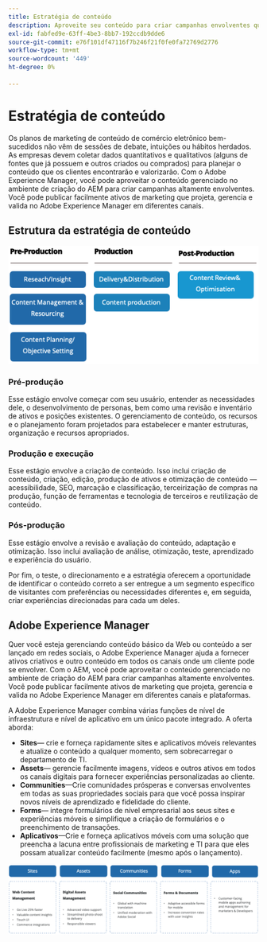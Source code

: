 ```yaml
---
title: Estratégia de conteúdo
description: Aproveite seu conteúdo para criar campanhas envolventes que envolvam seus clientes.
exl-id: fabfed9e-63ff-4be3-8bb7-192ccdb9dde6
source-git-commit: e76f101df47116f7b246f21f0fe0fa72769d2776
workflow-type: tm+mt
source-wordcount: '449'
ht-degree: 0%

---
```


# Estratégia de conteúdo

Os planos de marketing de conteúdo de comércio eletrônico bem-sucedidos não vêm de sessões de debate, intuições ou hábitos herdados. As empresas devem coletar dados quantitativos e qualitativos (alguns de fontes que já possuem e outros criados ou comprados) para planejar o conteúdo que os clientes encontrarão e valorizarão. Com o Adobe Experience Manager, você pode aproveitar o conteúdo gerenciado no ambiente de criação do AEM para criar campanhas altamente envolventes. Você pode publicar facilmente ativos de marketing que projeta, gerencia e valida no Adobe Experience Manager em diferentes canais.

## Estrutura da estratégia de conteúdo

![Diagrama da estrutura da estratégia de conteúdo](../../assets/playbooks/content-strategy-framework.png)

### Pré-produção

Esse estágio envolve começar com seu usuário, entender as necessidades dele, o desenvolvimento de personas, bem como uma revisão e inventário de ativos e posições existentes. O gerenciamento de conteúdo, os recursos e o planejamento foram projetados para estabelecer e manter estruturas, organização e recursos apropriados.

### Produção e execução

Esse estágio envolve a criação de conteúdo. Isso inclui criação de conteúdo, criação, edição, produção de ativos e otimização de conteúdo — acessibilidade, SEO, marcação e classificação, terceirização de compras na produção, função de ferramentas e tecnologia de terceiros e reutilização de conteúdo.

### Pós-produção

Esse estágio envolve a revisão e avaliação do conteúdo, adaptação e otimização. Isso inclui avaliação de análise, otimização, teste, aprendizado e experiência do usuário.

Por fim, o teste, o direcionamento e a estratégia oferecem a oportunidade de identificar o conteúdo correto a ser entregue a um segmento específico de visitantes com preferências ou necessidades diferentes e, em seguida, criar experiências direcionadas para cada um deles.

## Adobe Experience Manager

Quer você esteja gerenciando conteúdo básico da Web ou conteúdo a ser lançado em redes sociais, o Adobe Experience Manager ajuda a fornecer ativos criativos e outro conteúdo em todos os canais onde um cliente pode se envolver. Com o AEM, você pode aproveitar o conteúdo gerenciado no ambiente de criação do AEM para criar campanhas altamente envolventes. Você pode publicar facilmente ativos de marketing que projeta, gerencia e valida no Adobe Experience Manager em diferentes canais e plataformas.

A Adobe Experience Manager combina várias funções de nível de infraestrutura e nível de aplicativo em um único pacote integrado. A oferta aborda:

- **Sites**— crie e forneça rapidamente sites e aplicativos móveis relevantes e atualize o conteúdo a qualquer momento, sem sobrecarregar o departamento de TI.
- **Assets**— gerencie facilmente imagens, vídeos e outros ativos em todos os canais digitais para fornecer experiências personalizadas ao cliente.
- **Communities**—Crie comunidades prósperas e conversas envolventes em todas as suas propriedades sociais para que você possa inspirar novos níveis de aprendizado e fidelidade do cliente.
- **Forms**— integre formulários de nível empresarial aos seus sites e experiências móveis e simplifique a criação de formulários e o preenchimento de transações.
- **Aplicativos**—Crie e forneça aplicativos móveis com uma solução que preencha a lacuna entre profissionais de marketing e TI para que eles possam atualizar conteúdo facilmente (mesmo após o lançamento).

![Diagrama da estrutura da estratégia de conteúdo](../../assets/playbooks/content-strategy-framework2.png)
